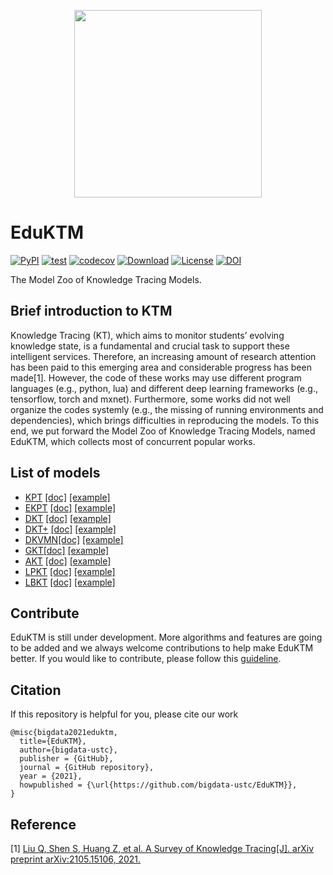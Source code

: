 <p align="center">
  <img width="300" src="docs/_static/EduKTM.png">
</p>

# EduKTM
[![PyPI](https://img.shields.io/pypi/v/EduKTM.svg)](https://pypi.python.org/pypi/EduKTM)
[![test](https://github.com/bigdata-ustc/EduKTM/actions/workflows/python-test.yml/badge.svg?branch=main)](https://github.com/bigdata-ustc/EduKTM/actions/workflows/python-test.yml)
[![codecov](https://codecov.io/gh/bigdata-ustc/EduKTM/branch/main/graph/badge.svg?token=B7gscOGQLD)](https://codecov.io/gh/bigdata-ustc/EduKTM)
[![Download](https://img.shields.io/pypi/dm/EduKTM.svg?style=flat)](https://pypi.python.org/pypi/EduKTM)
[![License](https://img.shields.io/github/license/bigdata-ustc/EduKTM)](LICENSE)
[![DOI](https://zenodo.org/badge/348569820.svg)](https://zenodo.org/badge/latestdoi/348569820)

The Model Zoo of Knowledge Tracing  Models.

## Brief introduction to KTM
Knowledge Tracing (KT), which aims to monitor students’ evolving knowledge state, is a fundamental and crucial task to support these intelligent services. Therefore, an increasing amount of research attention has been paid to this emerging area and considerable progress has been made[1]. However, the code of these works may use different program languages (e.g., python, lua) and different deep learning frameworks (e.g., tensorflow, torch and mxnet). Furthermore, some works did not well organize the codes systemly (e.g., the missing of running environments and dependencies), which brings difficulties in reproducing the models. To this end, we put forward the Model Zoo of Knowledge Tracing Models, named EduKTM, which collects most of concurrent popular works.

## List of models

* [KPT](EduKTM/KPT) [[doc]](docs/KPT.md) [[example]](examples/KPT)
* [EKPT](EduKTM/EKPT) [[doc]](docs/EKPT.md) [[example]](examples/EKPT)
* [DKT](EduKTM/DKT) [[doc]](docs/DKT.md) [[example]](examples/DKT)
* [DKT+](EduKTM/DKTPlus) [[doc]](docs/DKT+.md) [[example]](examples/DKT+)
* [DKVMN](EduKTM/DKVMN)[[doc]](docs/DKVMN.md) [[example]](examples/DKVMN)
* [GKT](EduKTM/GKT)[[doc]](docs/GKT.md) [[example]](examples/GKT)
* [AKT](EduKTM/AKT) [[doc]](docs/AKT.md) [[example]](examples/AKT)
* [LPKT](EduKTM/LPKT) [[doc]](docs/LPKT.md) [[example]](examples/LPKT)
* [LBKT](EduKTM/LBKT) [[doc]](docs/LBKT.md) [[example]](examples/LBKT)

## Contribute

EduKTM is still under development. More algorithms and features are going to be added and we always welcome contributions to help make EduKTM better. If you would like to contribute, please follow this [guideline](CONTRIBUTE.md).

## Citation

If this repository is helpful for you, please cite our work

```
@misc{bigdata2021eduktm,
  title={EduKTM},
  author={bigdata-ustc},
  publisher = {GitHub},
  journal = {GitHub repository},
  year = {2021},
  howpublished = {\url{https://github.com/bigdata-ustc/EduKTM}},
}
```

## Reference

[1] [Liu Q, Shen S, Huang Z, et al. A Survey of Knowledge Tracing[J]. arXiv preprint arXiv:2105.15106, 2021.](https://arxiv.org/pdf/2105.15106.pdf)
